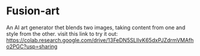# Fusion-art
An AI art generator thet blends two images, taking content from one and style from the other.
visit this link to try it out:
https://colab.research.google.com/drive/13FeDN5SLIlvK65dxPJZdrmVMAfho2PGC?usp=sharing
